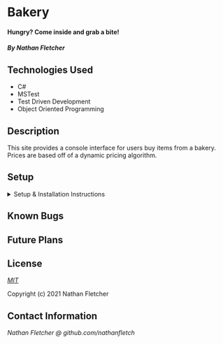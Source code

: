 # Bakery


#### Hungry? Come inside and grab a bite!

#### _By Nathan Fletcher_

## Technologies Used

* C#
* MSTest
* Test Driven Development
* Object Oriented Programming

## Description

This site provides a console interface for users buy items from a bakery. Prices are based off of a dynamic pricing algorithm.

## Setup

<details>
<summary>Setup & Installation Instructions</summary>

* Clone this repository to your local machine
* Install C# and .NET using the [.NET 5 SDK](https://dotnet.microsoft.com/download/dotnet-core/thank-you/sdk-5.0.100-macos-x64-installer)
* Navigate to the Bakery.Tests folder in your terminal
* Type `dotnet restore`
* Type `dotnet run`
</details>

## Known Bugs
## Future Plans

## License

_[MIT](https://opensource.org/licenses/MIT)_  

Copyright (c) 2021 Nathan Fletcher 

## Contact Information

_Nathan Fletcher @ github.com/nathanfletch_  
